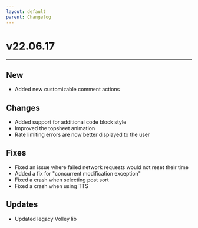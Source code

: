 ```yaml
---
layout: default
parent: Changelog
---
```


# v22.06.17

----------

## New
- Added new customizable comment actions

## Changes
- Added support for additional code block style
- Improved the topsheet animation
- Rate limiting errors are now better displayed to the user

## Fixes
- Fixed an issue where failed network requests would not reset their time
- Added a fix for "concurrent modification exception"
- Fixed a crash when selecting post sort
- Fixed a crash when using TTS

## Updates 
- Updated legacy Volley lib